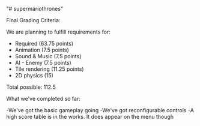 "# supermariothrones" 

Final Grading Criteria:

We are planning to fulfill requirements for:
- Required (63.75 points)
- Animation (7.5 points)
- Sound & Music (7.5 points)
- AI - Enemy (7.5 points)
- Tile rendering (11.25 points)
- 2D physics (15)

Total possible: 112.5

What we've completed so far:

-We've got the basic gameplay going
-We've got reconfigurable controls
-A high score table is in the works. It does appear on the menu though